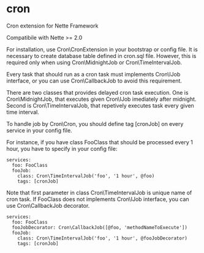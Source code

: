 cron
====

Cron extension for Nette Framework

Compatibile with Nette >= 2.0

For installation, use Cron\CronExtension in your bootstrap or config file. It is necessary to create database table defined in cron.sql file. However, this is required only when using Cron\MidnightJob or Cron\TimeIntervalJob.

Every task that should run as a cron task must implements Cron\IJob interface, or you can use Cron\CallbackJob to avoid this requirement.

There are two classes that provides delayed cron task execution. One is Cron\MidnightJob, that executes given Cron\IJob imediately after midnight. Second is Cron\TimeIntervalJob, that repetively executes task every given time interval.

To handle job by Cron\Cron, you should define tag [cronJob] on every service in your config file.

For instance, if you have class FooClass that should be processed every 1 hour, you have to specify in your config file:

```
services:
  foo: FooClass
  fooJob:
    class: Cron\TimeIntervalJob('foo', '1 hour', @foo)
    tags: [cronJob]
```

Note that first parameter in class Cron\TimeIntervalJob is unique name of cron task. If FooClass does not implements Cron\IJob interface, you can use Cron\CallbackJob decorator.

```
services:
  foo: FooClass
  fooJobDecorator: Cron\CallbackJob([@foo, 'methodNameToExecute'])
  fooJob:
    class: Cron\TimeIntervalJob('foo', '1 hour', @fooJobDecorator)
    tags: [cronJob]
```
